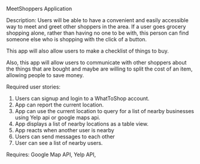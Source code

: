 MeetShoppers Application

Description:
Users will be able to have a convenient and easily accessible way to meet and greet other shoppers in the area. If a user goes grocery shopping alone, rather than having no one to be with, this person can find someone else who is shopping with the click of a button.

This app will also allow users to make a checklist of things to buy.

Also, this app will allow users to communicate with other shoppers about the things that are bought and maybe are willing to split the cost of an item, allowing people to save money.

Required user stories:
1. Users can signup and login to a WhatToShop account.
2. App can report the current location.
3. App can use the current location to query for a list of nearby businesses using Yelp api or google maps api.
4. App displays a list of nearby locations as a table  view.
5. App reacts when another user is nearby
6. Users can send messages to each other
7.  User can see a list of nearby users.


Requires:  Google Map API, Yelp API,
